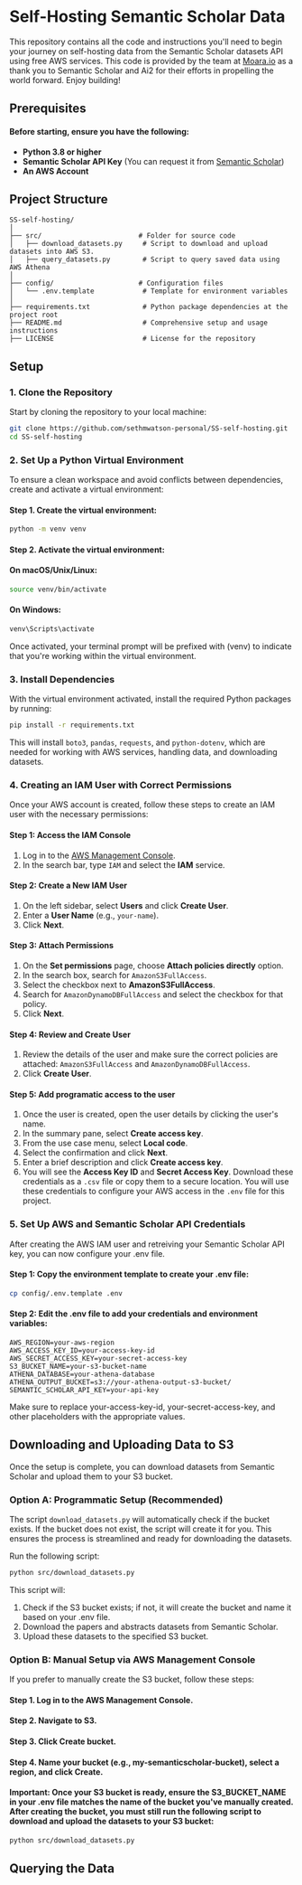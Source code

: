 # Self-Hosting Semantic Scholar Data

This repository contains all the code and instructions you'll need to begin your journey on self-hosting data from the Semantic Scholar datasets API using free AWS services. This code is provided by the team at [Moara.io](https://moara.io) as a thank you to Semantic Scholar and Ai2 for their efforts in propelling the world forward. Enjoy building!


## Prerequisites

#### Before starting, ensure you have the following:

- **Python 3.8 or higher**
- **Semantic Scholar API Key** (You can request it from [Semantic Scholar](https://www.semanticscholar.org/product/api#api-key-form))
- **An AWS Account**


## Project Structure

```plaintext
SS-self-hosting/
│
├── src/                        # Folder for source code
│   ├── download_datasets.py     # Script to download and upload datasets into AWS S3.
│   ├── query_datasets.py        # Script to query saved data using AWS Athena
│
├── config/                     # Configuration files
│   └── .env.template            # Template for environment variables
│
├── requirements.txt             # Python package dependencies at the project root
├── README.md                    # Comprehensive setup and usage instructions
├── LICENSE                      # License for the repository
```


## Setup


### 1. Clone the Repository
Start by cloning the repository to your local machine:
```bash
git clone https://github.com/sethmwatson-personal/SS-self-hosting.git
cd SS-self-hosting
```
### 2. Set Up a Python Virtual Environment
To ensure a clean workspace and avoid conflicts between dependencies, create and activate a virtual environment:


#### Step 1. Create the virtual environment:

```bash
python -m venv venv
```
#### Step 2. Activate the virtual environment:

#### On macOS/Unix/Linux:

```bash
source venv/bin/activate
```

#### On Windows:
```bash
venv\Scripts\activate
```
Once activated, your terminal prompt will be prefixed with (venv) to indicate that you're working within the virtual environment.


### 3. Install Dependencies
With the virtual environment activated, install the required Python packages by running:

```bash
pip install -r requirements.txt
```

This will install `boto3`, `pandas`, `requests`, and `python-dotenv`, which are needed for working with AWS services, handling data, and downloading datasets.


### 4. Creating an IAM User with Correct Permissions

Once your AWS account is created, follow these steps to create an IAM user with the necessary permissions:

#### Step 1: Access the IAM Console

1. Log in to the [AWS Management Console](https://aws.amazon.com/console/).
2. In the search bar, type `IAM` and select the **IAM** service.

#### Step 2: Create a New IAM User

1. On the left sidebar, select **Users** and click **Create User**.
2. Enter a **User Name** (e.g., `your-name`).
3. Click **Next**.

#### Step 3: Attach Permissions

1. On the **Set permissions** page, choose **Attach policies directly** option.
2. In the search box, search for `AmazonS3FullAccess`.
3. Select the checkbox next to **AmazonS3FullAccess**.
4. Search for `AmazonDynamoDBFullAccess` and select the checkbox for that policy.
5. Click **Next**.

#### Step 4: Review and Create User

1. Review the details of the user and make sure the correct policies are attached: `AmazonS3FullAccess` and `AmazonDynamoDBFullAccess`.
2. Click **Create User**.

#### Step 5: Add programatic access to the user
1. Once the user is created, open the user details by clicking the user's name.
2. In the summary pane, select **Create access key**.
3. From the use case menu, select **Local code**.
4. Select the confirmation and click **Next**.
5. Enter a brief description and click **Create access key**.
6. You will see the **Access Key ID** and **Secret Access Key**. Download these credentials as a `.csv` file or copy them to a secure location. You will use these credentials to configure your AWS access in the `.env` file for this project.

### 5. Set Up AWS and Semantic Scholar API Credentials
After creating the AWS IAM user and retreiving your Semantic Scholar API key, you can now configure your .env file.

#### Step 1: Copy the environment template to create your .env file:

```bash
cp config/.env.template .env
```

#### Step 2: Edit the .env file to add your credentials and environment variables:
```plaintext
AWS_REGION=your-aws-region
AWS_ACCESS_KEY_ID=your-access-key-id
AWS_SECRET_ACCESS_KEY=your-secret-access-key
S3_BUCKET_NAME=your-s3-bucket-name
ATHENA_DATABASE=your-athena-database
ATHENA_OUTPUT_BUCKET=s3://your-athena-output-s3-bucket/
SEMANTIC_SCHOLAR_API_KEY=your-api-key
```

Make sure to replace your-access-key-id, your-secret-access-key, and other placeholders with the appropriate values.


## Downloading and Uploading Data to S3

Once the setup is complete, you can download datasets from Semantic Scholar and upload them to your S3 bucket.

### Option A: Programmatic Setup (Recommended)
The script `download_datasets.py` will automatically check if the bucket exists. If the bucket does not exist, the script will create it for you. This ensures the process is streamlined and ready for downloading the datasets.

Run the following script:

```bash
python src/download_datasets.py
```
This script will:

1. Check if the S3 bucket exists; if not, it will create the bucket and name it based on your .env file.
2. Download the papers and abstracts datasets from Semantic Scholar.
3. Upload these datasets to the specified S3 bucket.

### Option B: Manual Setup via AWS Management Console
If you prefer to manually create the S3 bucket, follow these steps:

#### Step 1. Log in to the AWS Management Console.
#### Step 2. Navigate to S3.
#### Step 3. Click Create bucket.
#### Step 4. Name your bucket (e.g., my-semanticscholar-bucket), select a region, and click Create.

#### Important: Once your S3 bucket is ready, ensure the S3_BUCKET_NAME in your .env file matches the name of the bucket you've manually created. After creating the bucket, you must still run the following script to download and upload the datasets to your S3 bucket:

```bash
python src/download_datasets.py
```


## Querying the Data